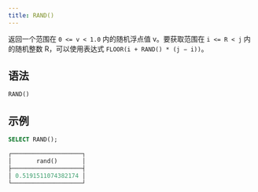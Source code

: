 ```yaml
---
title: RAND()
---
```


返回一个范围在 `0 <= v < 1.0` 内的随机浮点值 v。要获取范围在 `i <= R < j` 内的随机整数 R，可以使用表达式 `FLOOR(i + RAND() * (j − i))`。

## 语法

```sql
RAND()
```

## 示例

```sql
SELECT RAND();

┌────────────────────┐
│       rand()       │
├────────────────────┤
│ 0.5191511074382174 │
└────────────────────┘
```